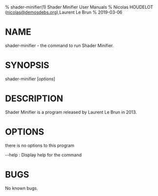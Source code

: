 % shader-minifier(1) Shader Minifier User Manuals
% Nicolas HOUDELOT (nicolas@demosdebs.org),Laurent Le Brun
% 2019-03-06

# NAME
shader-minifier - the command to run Shader Minifier.

# SYNOPSIS
shader-minifier [*options*]

# DESCRIPTION
Shader Minifier is a program released by Laurent Le Brun in 2013.

# OPTIONS
there is no options to this program

\--help
:   Display help for the command

# BUGS
No known bugs.
